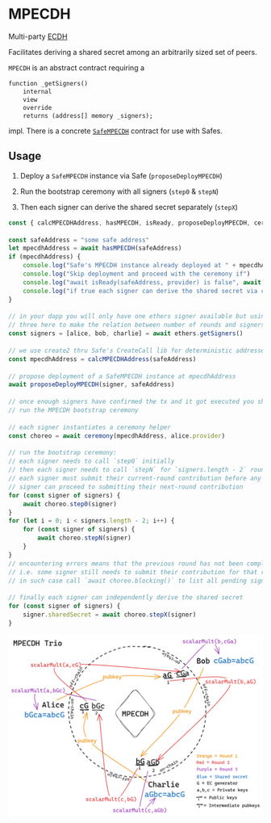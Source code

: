 # MPECDH

Multi-party [ECDH](https://en.wikipedia.org/wiki/Diffie%E2%80%93Hellman_key_exchange#Operation_with_more_than_two_parties
)

Facilitates deriving a shared secret among an arbitrarily sized set of peers. 

`MPECDH` is an abstract contract requiring a 

```sol
function _getSigners()
    internal
    view
    override
    returns (address[] memory _signers);
```

impl. There is a concrete [`SafeMPECDH`](./src/SafeMPECDH.sol) contract for use with Safes.

## Usage

1. Deploy a `SafeMPECDH` instance via Safe (`proposeDeployMPECDH`)

2. Run the bootstrap ceremony with all signers (`step0` & `stepN`)

3. Then each signer can derive the shared secret separately (`stepX`)

```js
const { calcMPECDHAddress, hasMPECDH, isReady, proposeDeployMPECDH, ceremony } = require("./src/index")

const safeAddress = "some safe address"
let mpecdhAddress = await hasMPECDH(safeAddress)
if (mpecdhAddress) {
    console.log("Safe's MPECDH instance already deployed at " + mpecdhAddress)
    console.log("Skip deployment and proceed with the ceremony if")
    console.log("await isReady(safeAddress, provider) is false", await isReady(safeAddress))
    console.log("if true each signer can derive the shared secret via choreo.stepX")
}

// in your dapp you will only have one ethers signer available but using 
// three here to make the relation between number of rounds and signers clear
const signers = [alice, bob, charlie] = await ethers.getSigners()

// we use create2 thru Safe's CreateCall lib for deterministic addresses
const mpecdhAddress = calcMPECDHAddress(safeAddress)

// propose deployment of a SafeMPECDH instance at mpecdhAddress
await proposeDeployMPECDH(signer, safeAddress)

// once enough signers have confirmed the tx and it got executed you should
// run the MPECDH bootstrap ceremony

// each signer instantiates a ceremony helper
const choreo = await ceremony(mpecdhAddress, alice.provider)

// run the bootstrap ceremony:
// each signer needs to call `step0` initially
// then each signer needs to call `stepN` for `signers.length - 2` rounds:
// each signer must submit their current-round contribution before any other 
// signer can proceed to submitting their next-round contribution
for (const signer of signers) {
    await choreo.step0(signer)
}
for (let i = 0; i < signers.length - 2; i++) {
    for (const signer of signers) {
        await choreo.stepN(signer)
    }
}
// encountering errors means that the previous round has not been completed, 
// i.e. some signer still needs to submit their contribution for that round,
// in such case call `await choreo.blocking()` to list all pending signers

// finally each signer can independently derive the shared secret
for (const signer of signers) {
    signer.sharedSecret = await choreo.stepX(signer)
}
```

![MPECDH Trio](./MPECDH.png)
